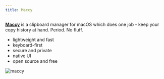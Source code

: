 ```yaml
---
title: Maccy
---
```


[**Maccy**](https://maccy.app/) is a clipboard manager for macOS which does one job - keep your copy history at hand. Period. No fluff.
* lightweight and fast
* keyboard-first
* secure and private
* native UI
* open source and free

![maccy](/maccy.webp)
